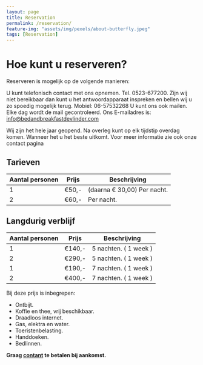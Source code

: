 ```yaml
---
layout: page
title: Reservation
permalink: /reservation/
feature-img: "assets/img/pexels/about-butterfly.jpeg"
tags: [Reservation]
---
```


# Hoe kunt u reserveren?

Reserveren is mogelijk op de volgende manieren:

U kunt telefonisch contact met ons opnemen. Tel. 0523-677200.
Zijn wij niet bereikbaar dan kunt u het antwoordapparaat inspreken en bellen wij u zo spoedig mogelijk terug.
Mobiel: 06-57532268
U kunt ons ook mailen. Elke dag wordt de mail gecontroleerd.
Ons E-mailadres is: info@bedandbreakfastdevlinder.com

Wij zijn het hele jaar geopend.
Na overleg kunt op elk tijdstip overdag komen. Wanneer het u het beste uitkomt.
Voor meer informatie zie ook onze contact pagina

## Tarieven

| Aantal personen | Prijs | Beschrijving |
| ----------- | ----------- | ----------- |
| 1 | €50,- | (daarna € 30,00) 	Per nacht. |
| 2 | €60,- | Per nacht. |

## Langdurig verblijf

| Aantal personen | Prijs | Beschrijving |
| ----------- | ----------- | ----------- |
| 1 | €140,- | 5 nachten. ( 1 week ) |
| 2 | €290,- | 5 nachten. ( 1 week ) |
| 1 | €190,- | 7 nachten. ( 1 week ) |
| 2 | €400,- | 7 nachten. ( 1 week ) |

Bij deze prijs is inbegrepen:
- Ontbijt.
- Koffie en thee, vrij beschikbaar.
- Draadloos internet.
- Gas, elektra en water.
- Toeristenbelasting.
- Handdoeken.
- Bedlinnen.

**Graag <ins>contant</ins> te betalen bij aankomst.**

